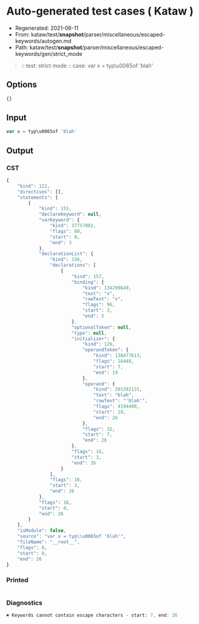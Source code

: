 # Auto-generated test cases ( Kataw )
- Regenerated: 2021-06-11
- From: kataw/test/__snapshot__/parser/miscellaneous/escaped-keywords/autogen.md
- Path: kataw/test/__snapshot__/parser/miscellaneous/escaped-keywords/gen/strict_mode
> :: test: strict mode
> :: case: var x = typ\u0065of 'blah'
## Options

`````js
{}
`````
## Input

`````js
var x = typ\u0065of 'blah'
`````
## Output

### CST

```javascript
{
    "kind": 122,
    "directives": [],
    "statements": [
        {
            "kind": 155,
            "declareKeyword": null,
            "varKeyword": {
                "kind": 37757002,
                "flags": 80,
                "start": 0,
                "end": 3
            },
            "declarationList": {
                "kind": 156,
                "declarations": [
                    {
                        "kind": 157,
                        "binding": {
                            "kind": 134299649,
                            "text": "x",
                            "rawText": "x",
                            "flags": 96,
                            "start": 3,
                            "end": 5
                        },
                        "optionalToken": null,
                        "type": null,
                        "initializer": {
                            "kind": 126,
                            "operandToken": {
                                "kind": 138477613,
                                "flags": 16448,
                                "start": 7,
                                "end": 19
                            },
                            "operand": {
                                "kind": 201392131,
                                "text": "blah",
                                "rawText": "'blah'",
                                "flags": 4194400,
                                "start": 19,
                                "end": 26
                            },
                            "flags": 32,
                            "start": 7,
                            "end": 26
                        },
                        "flags": 16,
                        "start": 3,
                        "end": 26
                    }
                ],
                "flags": 16,
                "start": 3,
                "end": 26
            },
            "flags": 16,
            "start": 0,
            "end": 26
        }
    ],
    "isModule": false,
    "source": "var x = typ\\u0065of 'blah'",
    "fileName": "__root__",
    "flags": 0,
    "start": 0,
    "end": 26
}
```

### Printed

```javascript

```

### Diagnostics

```javascript
✖ Keywords cannot contain escape characters - start: 7, end: 26

```

